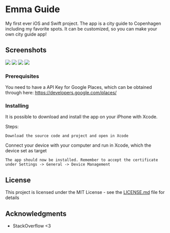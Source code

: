 # Emma Guide

My first ever iOS and Swift project. The app is a city guide to Copenhagen including my favorite spots. It can be customized, so you can make your own city guide app!

## Screenshots
![](https://lh3.googleusercontent.com/fE0gwZJxqyg4h5olS3nFTQ4MZJ9srbLjQsTL01GokU5zQ_-c2-qCO4xkjGG4H4tqn7SHCROjA1anD7w=w1642-h962)
![](https://lh3.googleusercontent.com/sEuc47RZ_kU7lbMAil_OzK66Y09s0ssrj5BCcnw6ucz_UqfKDb0Or1UBRLs-crfcdvwNu50SfiMGo6s=w1642-h962)
![](https://lh6.googleusercontent.com/Cgd8FdnSzYF8wyBrQaoZ0FXzOw7wHOYJPBykGGJnhrFJWZ3HMNhVXUeNkPkztGqOQa-HzpyJ0LEuQiM=w1642-h962)
![](https://lh3.googleusercontent.com/vMqwfTsN-_W-ZB2YWdgQlp2tae5xNsGbpIwwReEp78UZCDdYcTUuJZ72DTqnTa60voQbz66UOlJajzk=w1642-h962)

### Prerequisites
You need to have a API Key for Google Places, which can be obtained through here: https://developers.google.com/places/

### Installing

It is possible to download and install the app on your iPhone with Xcode.

Steps:
```
Download the source code and project and open in Xcode
```

Connect your device with your computer and run in Xcode, which the device set as target

```
The app should now be installed. Remember to accept the certificate under Settings -> General -> Device Management
```

## License

This project is licensed under the MIT License - see the [LICENSE.md](LICENSE.md) file for details

## Acknowledgments

* StackOverflow <3

